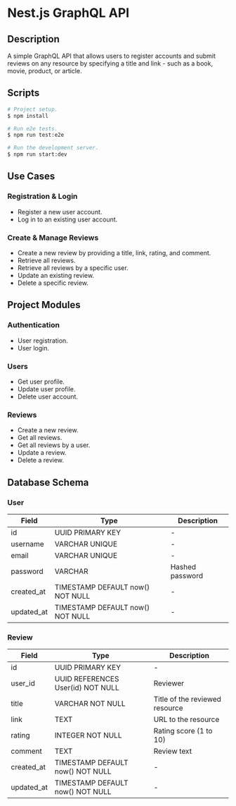 # Nest.js GraphQL API

## Description

A simple GraphQL API that allows users to register accounts and submit reviews on any resource by specifying a title and link - such as a book, movie, product, or article.

## Scripts

```bash
# Project setup.
$ npm install

# Run e2e tests.
$ npm run test:e2e

# Run the development server.
$ npm run start:dev
```

## Use Cases

### Registration & Login

- Register a new user account.
- Log in to an existing user account.

### Create & Manage Reviews

- Create a new review by providing a title, link, rating, and comment.
- Retrieve all reviews.
- Retrieve all reviews by a specific user.
- Update an existing review.
- Delete a specific review.

## Project Modules

### Authentication

- User registration.
- User login.

### Users

- Get user profile.
- Update user profile.
- Delete user account.

### Reviews

- Create a new review.
- Get all reviews.
- Get all reviews by a user.
- Update a review.
- Delete a review.

## Database Schema

### User

| Field      | Type                             | Description     |
| ---------- | -------------------------------- | --------------- |
| id         | UUID PRIMARY KEY                 | -               |
| username   | VARCHAR UNIQUE                   | -               |
| email      | VARCHAR UNIQUE                   | -               |
| password   | VARCHAR                          | Hashed password |
| created_at | TIMESTAMP DEFAULT now() NOT NULL | -               |
| updated_at | TIMESTAMP DEFAULT now() NOT NULL | -               |

### Review

| Field      | Type                              | Description                    |
| ---------- | --------------------------------- | ------------------------------ |
| id         | UUID PRIMARY KEY                  | -                              |
| user_id    | UUID REFERENCES User(id) NOT NULL | Reviewer                       |
| title      | VARCHAR NOT NULL                  | Title of the reviewed resource |
| link       | TEXT                              | URL to the resource            |
| rating     | INTEGER NOT NULL                  | Rating score (1 to 10)         |
| comment    | TEXT                              | Review text                    |
| created_at | TIMESTAMP DEFAULT now() NOT NULL  | -                              |
| updated_at | TIMESTAMP DEFAULT now() NOT NULL  | -                              |

